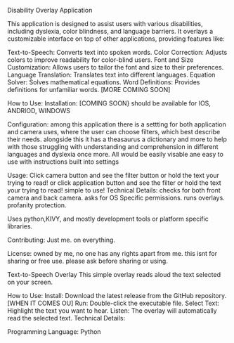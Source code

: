 Disability Overlay Application

This application is designed to assist users with various disabilities, including dyslexia, color blindness, and language barriers. It overlays a customizable interface on top of other applications, providing features like:

Text-to-Speech: Converts text into spoken words.
Color Correction: Adjusts colors to improve readability for color-blind users.
Font and Size Customization: Allows users to tailor the font and size to their preferences.
Language Translation: Translates text into different languages.
Equation Solver: Solves mathematical equations.
Word Definitions: Provides definitions for unfamiliar words.
[MORE COMING SOON]

How to Use:
Installation:
[COMING SOON}
should be available for IOS, ANDRIOD, WINDOWS

Configuration:
among this application there is a settting for both application and camera uses, where the user can choose filters, which best describe their needs.
alongside this it has a theasaurus a dictionary and more to help with those struggling with understanding and comprehension in different languages and dyslexia once more.
All would be easily visable ane easy to use with instructions built into settings

Usage:
Click camera button and see the filter button or hold the text your trying to read!
or click application button and see the filter or hold the text your trying to read!
simple to use!
Technical Details:
  checks for both front camera and back camera. asks for OS Specific permissions. runs overlays. profanity protection.

Uses python,KIVY, and mostly development tools or platform specific libraries.


Contributing:
Just me. on everything.

License:
owned by me, no one has any rights apart from me. this isnt for sharing or free use.
please ask before sharing or using.

Text-to-Speech Overlay
This simple overlay reads aloud the text selected on your screen.

How to Use:
Install: Download the latest release from the GitHub repository. [WHEN IT COMES OU]
Run: Double-click the executable file.
Select Text: Highlight the text you want to hear.
Listen: The overlay will automatically read the selected text.
Technical Details:

Programming Language: Python
